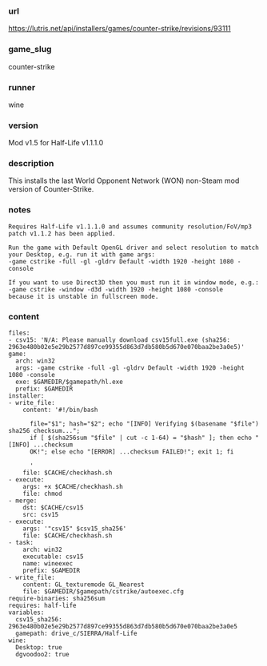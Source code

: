 ### url

https://lutris.net/api/installers/games/counter-strike/revisions/93111

### game_slug

counter-strike

### runner

wine

### version

Mod v1.5 for Half-Life v1.1.1.0

### description

This installs the last World Opponent Network (WON) non-Steam mod version of Counter-Strike.

### notes

```
Requires Half-Life v1.1.1.0 and assumes community resolution/FoV/mp3 patch v1.1.2 has been applied.

Run the game with Default OpenGL driver and select resolution to match your Desktop, e.g. run it with game args:
-game cstrike -full -gl -gldrv Default -width 1920 -height 1080 -console

If you want to use Direct3D then you must run it in window mode, e.g.:
-game cstrike -window -d3d -width 1920 -height 1080 -console
because it is unstable in fullscreen mode.
```

### content

```
files:
- csv15: 'N/A: Please manually download csv15full.exe (sha256: 2963e480b02e5e29b2577d897ce99355d863d7db580b5d670e070baa2be3a0e5)'
game:
  arch: win32
  args: -game cstrike -full -gl -gldrv Default -width 1920 -height 1080 -console
  exe: $GAMEDIR/$gamepath/hl.exe
  prefix: $GAMEDIR
installer:
- write_file:
    content: '#!/bin/bash

      file="$1"; hash="$2"; echo "[INFO] Verifying $(basename "$file") sha256 checksum...";
      if [ $(sha256sum "$file" | cut -c 1-64) = "$hash" ]; then echo "[INFO] ...checksum
      OK!"; else echo "[ERROR] ...checksum FAILED!"; exit 1; fi

      '
    file: $CACHE/checkhash.sh
- execute:
    args: +x $CACHE/checkhash.sh
    file: chmod
- merge:
    dst: $CACHE/csv15
    src: csv15
- execute:
    args: '"csv15" $csv15_sha256'
    file: $CACHE/checkhash.sh
- task:
    arch: win32
    executable: csv15
    name: wineexec
    prefix: $GAMEDIR
- write_file:
    content: GL_texturemode GL_Nearest
    file: $GAMEDIR/$gamepath/cstrike/autoexec.cfg
require-binaries: sha256sum
requires: half-life
variables:
  csv15_sha256: 2963e480b02e5e29b2577d897ce99355d863d7db580b5d670e070baa2be3a0e5
  gamepath: drive_c/SIERRA/Half-Life
wine:
  Desktop: true
  dgvoodoo2: true

```

